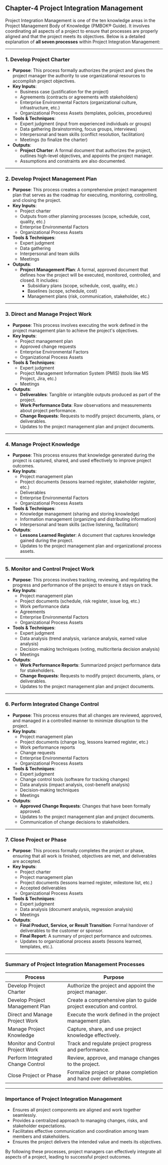 ## Chapter-4 Project Integration Management


Project Integration Management is one of the ten knowledge areas in the Project Management Body of Knowledge (PMBOK® Guide). It involves coordinating all aspects of a project to ensure that processes are properly aligned and that the project meets its objectives. Below is a detailed explanation of **all seven processes** within Project Integration Management:

---

### 1. **Develop Project Charter**
   - **Purpose**: This process formally authorizes the project and gives the project manager the authority to use organizational resources to accomplish project objectives.
   - **Key Inputs**:
     - Business case (justification for the project)
     - Agreements (contracts or agreements with stakeholders)
     - Enterprise Environmental Factors (organizational culture, infrastructure, etc.)
     - Organizational Process Assets (templates, policies, procedures)
   - **Tools & Techniques**:
     - Expert judgment (input from experienced individuals or groups)
     - Data gathering (brainstorming, focus groups, interviews)
     - Interpersonal and team skills (conflict resolution, facilitation)
     - Meetings (to finalize the charter)
   - **Outputs**:
     - **Project Charter**: A formal document that authorizes the project, outlines high-level objectives, and appoints the project manager.
     - Assumptions and constraints are also documented.

---

### 2. **Develop Project Management Plan**
   - **Purpose**: This process creates a comprehensive project management plan that serves as the roadmap for executing, monitoring, controlling, and closing the project.
   - **Key Inputs**:
     - Project charter
     - Outputs from other planning processes (scope, schedule, cost, quality, etc.)
     - Enterprise Environmental Factors
     - Organizational Process Assets
   - **Tools & Techniques**:
     - Expert judgment
     - Data gathering
     - Interpersonal and team skills
     - Meetings
   - **Outputs**:
     - **Project Management Plan**: A formal, approved document that defines how the project will be executed, monitored, controlled, and closed. It includes:
       - Subsidiary plans (scope, schedule, cost, quality, etc.)
       - Baselines (scope, schedule, cost)
       - Management plans (risk, communication, stakeholder, etc.)

---

### 3. **Direct and Manage Project Work**
   - **Purpose**: This process involves executing the work defined in the project management plan to achieve the project's objectives.
   - **Key Inputs**:
     - Project management plan
     - Approved change requests
     - Enterprise Environmental Factors
     - Organizational Process Assets
   - **Tools & Techniques**:
     - Expert judgment
     - Project Management Information System (PMIS) (tools like MS Project, Jira, etc.)
     - Meetings
   - **Outputs**:
     - **Deliverables**: Tangible or intangible outputs produced as part of the project.
     - **Work Performance Data**: Raw observations and measurements about project performance.
     - **Change Requests**: Requests to modify project documents, plans, or deliverables.
     - Updates to the project management plan and project documents.

---

### 4. **Manage Project Knowledge**
   - **Purpose**: This process ensures that knowledge generated during the project is captured, shared, and used effectively to improve project outcomes.
   - **Key Inputs**:
     - Project management plan
     - Project documents (lessons learned register, stakeholder register, etc.)
     - Deliverables
     - Enterprise Environmental Factors
     - Organizational Process Assets
   - **Tools & Techniques**:
     - Knowledge management (sharing and storing knowledge)
     - Information management (organizing and distributing information)
     - Interpersonal and team skills (active listening, facilitation)
   - **Outputs**:
     - **Lessons Learned Register**: A document that captures knowledge gained during the project.
     - Updates to the project management plan and organizational process assets.

---

### 5. **Monitor and Control Project Work**
   - **Purpose**: This process involves tracking, reviewing, and regulating the progress and performance of the project to ensure it stays on track.
   - **Key Inputs**:
     - Project management plan
     - Project documents (schedule, risk register, issue log, etc.)
     - Work performance data
     - Agreements
     - Enterprise Environmental Factors
     - Organizational Process Assets
   - **Tools & Techniques**:
     - Expert judgment
     - Data analysis (trend analysis, variance analysis, earned value analysis)
     - Decision-making techniques (voting, multicriteria decision analysis)
     - Meetings
   - **Outputs**:
     - **Work Performance Reports**: Summarized project performance data for stakeholders.
     - **Change Requests**: Requests to modify project documents, plans, or deliverables.
     - Updates to the project management plan and project documents.

---

### 6. **Perform Integrated Change Control**
   - **Purpose**: This process ensures that all changes are reviewed, approved, and managed in a controlled manner to minimize disruption to the project.
   - **Key Inputs**:
     - Project management plan
     - Project documents (change log, lessons learned register, etc.)
     - Work performance reports
     - Change requests
     - Enterprise Environmental Factors
     - Organizational Process Assets
   - **Tools & Techniques**:
     - Expert judgment
     - Change control tools (software for tracking changes)
     - Data analysis (impact analysis, cost-benefit analysis)
     - Decision-making techniques
     - Meetings
   - **Outputs**:
     - **Approved Change Requests**: Changes that have been formally approved.
     - Updates to the project management plan and project documents.
     - Communication of change decisions to stakeholders.

---

### 7. **Close Project or Phase**
   - **Purpose**: This process formally completes the project or phase, ensuring that all work is finished, objectives are met, and deliverables are accepted.
   - **Key Inputs**:
     - Project charter
     - Project management plan
     - Project documents (lessons learned register, milestone list, etc.)
     - Accepted deliverables
     - Organizational Process Assets
   - **Tools & Techniques**:
     - Expert judgment
     - Data analysis (document analysis, regression analysis)
     - Meetings
   - **Outputs**:
     - **Final Product, Service, or Result Transition**: Formal handover of deliverables to the customer or sponsor.
     - **Final Report**: A summary of project performance and outcomes.
     - Updates to organizational process assets (lessons learned, templates, etc.).

---

### Summary of Project Integration Management Processes
| **Process**                  | **Purpose**                                                                 |
|------------------------------|-----------------------------------------------------------------------------|
| Develop Project Charter       | Authorize the project and appoint the project manager.                      |
| Develop Project Management Plan| Create a comprehensive plan to guide project execution and control.          |
| Direct and Manage Project Work| Execute the work defined in the project management plan.                    |
| Manage Project Knowledge      | Capture, share, and use project knowledge effectively.                      |
| Monitor and Control Project Work| Track and regulate project progress and performance.                        |
| Perform Integrated Change Control| Review, approve, and manage changes to the project.                        |
| Close Project or Phase        | Formalize project or phase completion and hand over deliverables.           |

---

### Importance of Project Integration Management
- Ensures all project components are aligned and work together seamlessly.
- Provides a centralized approach to managing changes, risks, and stakeholder expectations.
- Facilitates effective communication and coordination among team members and stakeholders.
- Ensures the project delivers the intended value and meets its objectives.

By following these processes, project managers can effectively integrate all aspects of a project, leading to successful project outcomes.